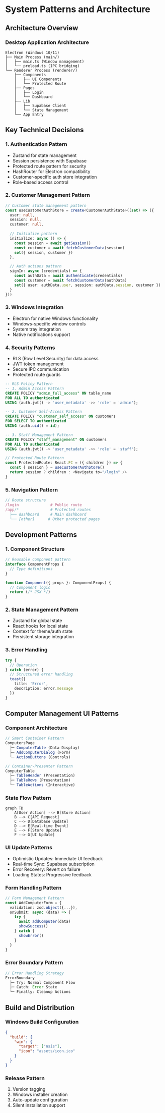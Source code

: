 # System Patterns and Architecture

## Architecture Overview

### Desktop Application Architecture
```
Electron (Windows 10/11)
├── Main Process (main/)
│   ├── main.ts (Window management)
│   └── preload.ts (IPC bridging)
└── Renderer Process (renderer/)
    ├── Components
    │   ├── UI Components
    │   └── Protected Route
    ├── Pages
    │   ├── Login
    │   └── Dashboard
    ├── Lib
    │   ├── Supabase Client
    │   └── State Management
    └── App Entry
```

## Key Technical Decisions

### 1. Authentication Pattern
- Zustand for state management
- Session persistence with Supabase
- Protected route pattern for security
- HashRouter for Electron compatibility
- Customer-specific auth store integration
- Role-based access control

### 2. Customer Management Pattern
```typescript
// Customer state management pattern
const useCustomerAuthStore = create<CustomerAuthState>((set) => ({
  user: null,
  session: null,
  customer: null,
  
  // Initialize pattern
  initialize: async () => {
    const session = await getSession()
    const customer = await fetchCustomerData(session)
    set({ session, customer })
  },

  // Auth actions pattern
  signIn: async (credentials) => {
    const authData = await authenticate(credentials)
    const customer = await fetchCustomerData(authData)
    set({ user: authData.user, session: authData.session, customer })
  }
}))
```

### 3. Windows Integration
- Electron for native Windows functionality
- Windows-specific window controls
- System tray integration
- Native notifications support

### 4. Security Patterns
- RLS (Row Level Security) for data access
- JWT token management
- Secure IPC communication
- Protected route guards

```sql
-- RLS Policy Pattern
-- 1. Admin Access Pattern
CREATE POLICY "admin_full_access" ON table_name
FOR ALL TO authenticated
USING (auth.jwt() -> 'user_metadata' ->> 'role' = 'admin');

-- 2. Customer Self-Access Pattern
CREATE POLICY "customer_self_access" ON customers
FOR SELECT TO authenticated
USING (auth.uid() = id);

-- 3. Staff Management Pattern
CREATE POLICY "staff_management" ON customers
FOR ALL TO authenticated
USING (auth.jwt() -> 'user_metadata' ->> 'role' = 'staff');
```

```typescript
// Protected Route Pattern
const ProtectedRoute: React.FC = ({ children }) => {
  const { session } = useCustomerAuthStore()
  return session ? children : <Navigate to="/login" />
}
```

### 5. Navigation Pattern
```typescript
// Route structure
/login              # Public route
/app/*              # Protected routes
  ├── dashboard     # Main dashboard
  └── [other]      # Other protected pages
```

## Development Patterns

### 1. Component Structure
```typescript
// Reusable component pattern
interface ComponentProps {
  // Type definitions
}

function Component({ props }: ComponentProps) {
  // Component logic
  return (/* JSX */)
}
```

### 2. State Management Pattern
- Zustand for global state
- React hooks for local state
- Context for theme/auth state
- Persistent storage integration

### 3. Error Handling
```typescript
try {
  // Operation
} catch (error) {
  // Structured error handling
  toast({
    title: 'Error',
    description: error.message
  })
}
```

## Computer Management UI Patterns

### Component Architecture
```typescript
// Smart Container Pattern
ComputersPage
  ├─ ComputerTable (Data Display)
  ├─ AddComputerDialog (Form)
  └─ ActionButtons (Controls)

// Container-Presenter Pattern
ComputerTable
  ├─ TableHeader (Presentation)
  ├─ TableRows (Presentation)
  └─ TableActions (Interactive)
```

### State Flow Pattern
```mermaid
graph TD
    A[User Action] --> B[Store Action]
    B --> C[API Request]
    C --> D[Database Update]
    D --> E[Real-time Event]
    E --> F[Store Update]
    F --> G[UI Update]
```

### UI Update Patterns
- Optimistic Updates: Immediate UI feedback
- Real-time Sync: Supabase subscription
- Error Recovery: Revert on failure
- Loading States: Progressive feedback

### Form Handling Pattern
```typescript
// Form Management Pattern
const AddComputerForm = {
  validation: zod.object({...}),
  onSubmit: async (data) => {
    try {
      await addComputer(data)
      showSuccess()
    } catch {
      showError()
    }
  }
}
```

### Error Boundary Pattern
```typescript
// Error Handling Strategy
ErrorBoundary
  ├─ Try: Normal Component Flow
  ├─ Catch: Error State
  └─ Finally: Cleanup Actions
```

## Build and Distribution

### Windows Build Configuration
```json
{
  "build": {
    "win": {
      "target": ["nsis"],
      "icon": "assets/icon.ico"
    }
  }
}
```

### Release Pattern
1. Version tagging
2. Windows installer creation
3. Auto-update configuration
4. Silent installation support
